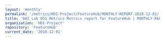 ```yaml
---
layout: 'monthly'
permalink: '/metrics/HDI-Project/FeatureHub/MONTHLY-REPORT-2018-12-01/'
title: 'DAI Lab OSS Metrics Metrics report for FeatureHub | MONTHLY-REPORT-2018-12-01'
organization: 'HDI-Project'
repository: 'FeatureHub'
current_date: '2018-12-01'
---
```

